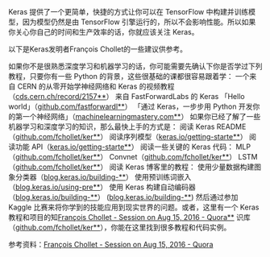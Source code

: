 Keras 提供了一个更简单，快捷的方式让你可以在 TensorFlow 中构建并训练模型，因为模型仍然是由 TensorFlow 引擎运行的，所以不会影响性能。所以如果你关心你自己的时间和生产效率的话，你就应该关注 Keras。

以下是Keras发明者François Chollet的一些建议供参考。

如果你不是很熟悉深度学习和机器学习的话，你可能需要先确认下你是否学过下列教程，只要你有一些 Python 的背景，这些很基础的课都很容易跟着学： 一个来自 CERN 的从零开始学神经网络和 Keras 的视频教程（[cds.cern.ch/record/2157**](https://link.zhihu.com/?target=http%3A//cds.cern.ch/record/2157570%3Fln%3Den)） 来自 FastForwardLabs 的 Keras 「Hello world」（[github.com/fastforwardl**](https://link.zhihu.com/?target=https%3A//github.com/fastforwardlabs/keras-hello-world/blob/master/kerashelloworld.ipynb)） 「通过 Keras，一步步用 Python 开发你的第一个神经网络」（[machinelearningmastery.com**](https://link.zhihu.com/?target=http%3A//machinelearningmastery.com/tutorial-first-neural-network-python-keras/)） 如果你已经了解了一些机器学习和深度学习的知识，那么最快上手的方式是： 阅读 Keras README（[github.com/fchollet/ker**](https://link.zhihu.com/?target=https%3A//github.com/fchollet/keras/blob/master/README.md)） 阅读序列模型（[keras.io/getting-starte**](https://link.zhihu.com/?target=https%3A//keras.io/getting-started/sequential-model-guide/)） 阅读功能 API（[keras.io/getting-starte**](https://link.zhihu.com/?target=https%3A//keras.io/getting-started/functional-api-guide/)） 阅读一些关键的 Keras 代码： MLP（[github.com/fchollet/ker**](https://link.zhihu.com/?target=https%3A//github.com/fchollet/keras/blob/master/examples/mnist_mlp.py)） Convnet（[github.com/fchollet/ker**](https://link.zhihu.com/?target=https%3A//github.com/fchollet/keras/blob/master/examples/cifar10_cnn.py)） LSTM（[github.com/fchollet/ker**](https://link.zhihu.com/?target=https%3A//github.com/fchollet/keras/blob/master/examples/imdb_lstm.py)） 阅读 Keras 博客里的教程： 使用少量数据构建图象分类器（[blog.keras.io/building-**](https://link.zhihu.com/?target=https%3A//blog.keras.io/building-powerful-image-classification-models-using-very-little-data.html)） 使用预训练词嵌入（[blog.keras.io/using-pre**](https://link.zhihu.com/?target=https%3A//blog.keras.io/using-pre-trained-word-embeddings-in-a-keras-model.html)） 使用 Keras 构建自动编码器（[blog.keras.io/building-**](https://link.zhihu.com/?target=https%3A//blog.keras.io/building-autoencoders-in-keras.html)） ([blog.keras.io/building-**](https://link.zhihu.com/?target=https%3A//blog.keras.io/building-autoencoders-in-keras.html%25EF%25BC%2589)) 然后通过参加 Kaggle 比赛来将你学到的技能应用到现实世界的问题。或者，这里有一个 Keras 教程和项目的知[François Chollet - Session on Aug 15, 2016 - Quora**](https://link.zhihu.com/?target=https%3A//www.quora.com/session/Fran%25C3%25A7ois-Chollet/1) 识库（[github.com/fchollet/ker**](https://link.zhihu.com/?target=https%3A//github.com/fchollet/keras-resources)），你能在这里找到很多教程和代码实例。

参考资料：[François Chollet - Session on Aug 15, 2016 - Quora](https://link.zhihu.com/?target=https%3A//www.quora.com/session/Fran%25C3%25A7ois-Chollet/1)